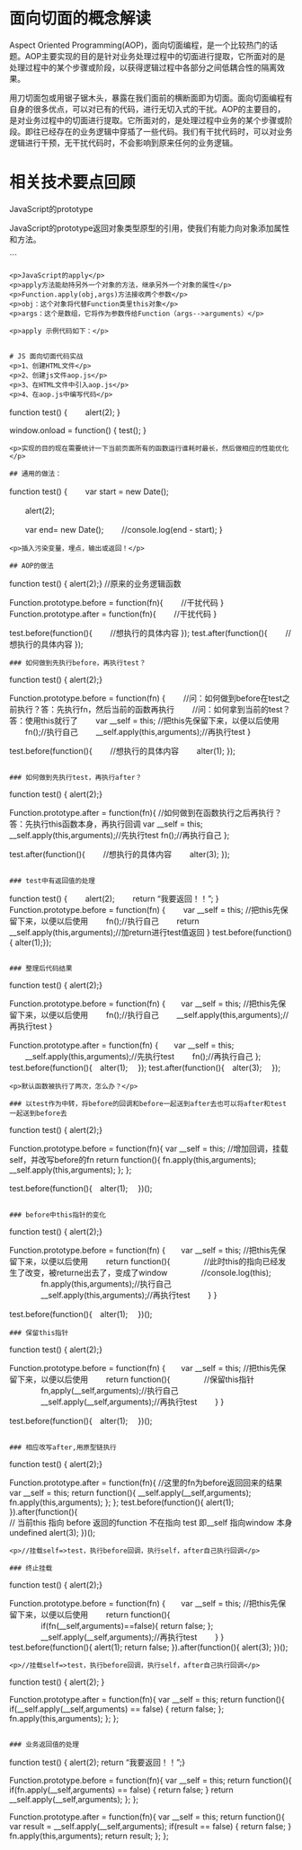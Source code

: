 # 面向切面的概念解读
<p>Aspect Oriented Programming(AOP)，面向切面编程，是一个比较热门的话题。AOP主要实现的目的是针对业务处理过程中的切面进行提取，它所面对的是处理过程中的某个步骤或阶段，以获得逻辑过程中各部分之间低耦合性的隔离效果。
</p>
<p>用刀切面包或用锯子锯木头，暴露在我们面前的横断面即为切面。面向切面编程有自身的很多优点，可以对已有的代码，进行无切入式的干扰。AOP的主要目的，是对业务过程中的切面进行提取。它所面对的，是处理过程中业务的某个步骤或阶段。即往已经存在的业务逻辑中穿插了一些代码。我们有干扰代码时，可以对业务逻辑进行干预，无干扰代码时，不会影响到原来任何的业务逻辑。</p>

# 相关技术要点回顾

<p>JavaScript的prototype </p>
<p>JavaScript的prototype返回对象类型原型的引用，使我们有能力向对象添加属性和方法。</p>
```
<script>
<script type="text/javascript">
function employee(name,job,born)
{
this.name=name;
this.job=job;
this.born=born;
}

var bill=new employee("Bill Gates","Engineer",1985);
employee.prototype.salary=null;
bill.salary=20000;

document.write(bill.salary);
</script>
```
<p>JavaScript的apply</p>
<p>apply方法能劫持另外一个对象的方法，继承另外一个对象的属性</p>
<p>Function.apply(obj,args)方法接收两个参数</p>
<p>obj：这个对象将代替Function类里this对象</p>
<p>args：这个是数组，它将作为参数传给Function（args-->arguments）</p>

<p>apply 示例代码如下：</p>

```
<script type="text/javascript">
function Person(name,age){   //定义一个类，人类  
    this.name=name;     //名字
    this.age=age;       //年龄
    this.sayhello=function(){alert("hello")};
}
function Print(){            //显示类的属性
    this.funcName="Print";
    this.show=function(){
        var msg=[];
        for(var key in this){
            if(typeof(this[key])!="function"){
                msg.push([key,":",this[key]].join(""));
            }
        }
        alert(msg.join(" "));
    };
} 
function Student(name,age,grade,school){    //学生类 
    Person.apply(this,arguments);
    Print.apply(this,arguments);
    this.grade=grade;                //年级 
    this.school=school;                 //学校 
} 
var p1=new Person("jake",10);
p1.sayhello();
var s1=new Student("tom",13,6,"清华小学");
s1.show();
s1.sayhello();
alert(s1.funcName);
</script>
```

# JS 面向切面代码实战
<p>1、创建HTML文件</p>
<p>2、创建js文件aop.js</p>
<p>3、在HTML文件中引入aop.js</p>
<p>4、在aop.js中编写代码</p>

```
function test()
{
　　alert(2);
}

window.onload = function() { test(); }
```
<p>实现的目的现在需要统计一下当前页面所有的函数运行谁耗时最长，然后做相应的性能优化</p>

## 通用的做法：
```
function test()
{
　　var start = new Date();

　　alert(2);

　　var end= new Date();
　　//console.log(end - start);
}
```
<p>插入污染变量，埋点，输出或返回！</p>

## AOP的做法
```
function test() { alert(2);} //原来的业务逻辑函数

Function.prototype.before = function(fn){
　　//干扰代码
}
Function.prototype.after = function(fn){
　　//干扰代码
}

test.before(function(){
　　//想执行的具体内容
});
test.after(function(){
　　//想执行的具体内容
});
```
### 如何做到先执行before，再执行test？
```
function test() { alert(2);}

Function.prototype.before = function(fn)
{
　　//问：如何做到before在test之前执行？答：先执行fn，然后当前的函数再执行
　　//问：如何拿到当前的test？答：使用this就行了
　　var __self = this; //把this先保留下来，以便以后使用
　　fn();//执行自己
　　__self.apply(this,arguments);//再执行test
}

test.before(function(){
　　//想执行的具体内容
　　alter(1);
});
```

### 如何做到先执行test，再执行after？
```
function test() { alert(2);}

Function.prototype.after = function(fn){
//如何做到在函数执行之后再执行？答：先执行this函数本身，再执行回调
    var __self = this;
    __self.apply(this,arguments);//先执行test
    fn();//再执行自己
};

test.after(function(){
　　//想执行的具体内容
　　alter(3);
});
```

### test中有返回值的处理
```
function test() {
　　alert(2);
　　return “我要返回！！”;
}
Function.prototype.before = function(fn)
{
　　var __self = this; //把this先保留下来，以便以后使用
　　fn();//执行自己
　　return __self.apply(this,arguments);//加return进行test值返回
}
test.before(function(){ alter(1);});
```

### 整理后代码结果

```
function test() { alert(2);}

Function.prototype.before = function(fn)
{　　var __self = this; //把this先保留下来，以便以后使用
　　fn();//执行自己
　　__self.apply(this,arguments);//再执行test
}

Function.prototype.after = function(fn)
{　　var __self = this;
　　__self.apply(this,arguments);//先执行test
　　fn();//再执行自己
};
test.before(function(){　alter(1); 　});
test.after(function(){　alter(3); 　});
```
<p>默认函数被执行了两次，怎么办？</p>

### 以test作为中转，将before的回调和before一起送到after去也可以将after和test一起送到before去

```
function test() { alert(2);}

Function.prototype.before = function(fn){
    var __self = this;
    //增加回调，挂载self，并改写before的fn
    return function(){
        fn.apply(this,arguments);
        __self.apply(this,arguments);
    };
}; 

test.before(function(){　alter(1); 　})();
```

### before中this指针的变化

```
function test() { alert(2);}

Function.prototype.before = function(fn)
{　　var __self = this; //把this先保留下来，以便以后使用
　　return function(){
　　　　//此时this的指向已经发生了改变，被returne出去了，变成了window
　　　　//console.log(this);
　　　　fn.apply(this,arguments);//执行自己
　　　　__self.apply(this,arguments);//再执行test
　　}
}

test.before(function(){　alter(1); 　})();
```
### 保留this指针

```
function test() { alert(2);}

Function.prototype.before = function(fn)
{　　var __self = this; //把this先保留下来，以便以后使用
　　return function(){
　　　　//保留this指针
　　　　fn,apply(__self,arguments);//执行自己
　　　　__self.apply(__self,arguments);//再执行test
　　}
}

test.before(function(){　alter(1); 　})();
```

### 相应改写after,用原型链执行

```
function test() { alert(2);}

Function.prototype.after = function(fn){ //这里的fn为before返回回来的结果
    var __self = this;
    return function(){
        __self.apply(__self,arguments);
        fn.apply(this,arguments);
    };
};
test.before(function(){
    alert(1);
}).after(function(){   
  // 当前this 指向 before 返回的function 不在指向 test 即__self 指向window 本身 undefined
    alert(3);
})();
```
<p>//挂载self=>test，执行before回调，执行self，after自己执行回调</p>

### 终止挂载

```
function test() { alert(2);}

Function.prototype.before = function(fn)
{　　var __self = this; //把this先保留下来，以便以后使用
　　return function(){
　　　　if(fn(__self,arguments)==false){ return false; };
　　　　__self.apply(__self,arguments);//再执行test
　　}
}
test.before(function(){
    alert(1);
    return false;
}).after(function(){
    alert(3);
})();
```
<p>//挂载self=>test，执行before回调，执行self，after自己执行回调</p>

```
function test() { alert(2); }

Function.prototype.after = function(fn){
    var __self = this;
    return function(){
        if(__self.apply(__self,arguments) == false)
	{ return false; };
        fn.apply(this,arguments);
    };
};
```

### 业务返回值的处理

```
function test() { alert(2); return “我要返回！！”;}

Function.prototype.before = function(fn){
    var __self = this;
    return function(){
        if(fn.apply(__self,arguments) == false)
        { return false; }
        return __self.apply(__self,arguments);
    };
};

Function.prototype.after = function(fn){
    var __self = this;
    return function(){
        var result = __self.apply(__self,arguments);
        if(result == false)
        { return false; }
        fn.apply(this,arguments);
        return result;
    };
};
```




